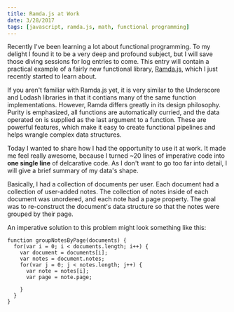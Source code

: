 ```yaml
---
title: Ramda.js at Work
date: 3/28/2017
tags: [javascript, ramda.js, math, functional programming]
---
```


Recently I've been learning a lot about functional programming. To my delight I found it to be a very deep and profound subject, but I will save those diving sessions for log entries to come. This entry will contain a practical example of a fairly new functional library, [Ramda.js](http://ramdajs.com), which I just recently started to learn about.

If you aren't familiar with Ramda.js yet, it is very similar to the Underscore and Lodash libraries in that it contians many of the same function implementations. However, Ramda differs greatly in its design philosophy. Purity is emphasized, all functions are automatically curried, and the data operated on is supplied as the last argument to a function. These are powerful features, which make it easy to create functional pipelines and helps wrangle complex data structures.

Today I wanted to share how I had the opportunity to use it at work. It made me feel really awesome, because I turned ~20 lines of imperative code into **one single line** of delcarative code. As I don't want to go too far into detail, I will give a brief summary of my data's shape.

Basically, I had a collection of documents per user. Each document had a collection of user-added notes. The collection of notes inside of each document was unordered, and each note had a page property. The goal was to re-construct the document's data structure so that the notes were grouped by their page.

An imperative solution to this problem might look something like this:
```
function groupNotesByPage(documents) {
  for(var i = 0; i < documents.length; i++) {
    var document = documents[i];
    var notes = document.notes;
    for(var j = 0; j < notes.length; j++) {
      var note = notes[i];
      var page = note.page;

    }
  }
}
```
